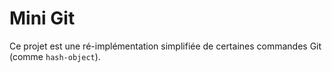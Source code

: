 # Mini Git

Ce projet est une ré-implémentation simplifiée de certaines commandes Git (comme `hash-object`).
